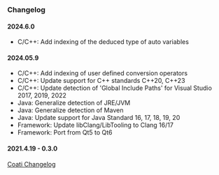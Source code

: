 ### Changelog

#### 2024.6.0

* C/C++: Add indexing of the deduced type of auto variables

#### 2024.05.9

* C/C++: Add indexing of user defined conversion operators
* C/C++: Update support for C++ standards C++20, C++23
* C/C++: Update detection of 'Global Include Paths' for Visual Studio 2017, 2019, 2022
* Java: Generalize detection of JRE/JVM
* Java: Generalize detection of Maven
* Java: Update support for Java Standard 16, 17, 18, 19, 20 
* Framework: Update libClang/LibTooling to Clang 16/17
* Framework: Port from Qt5 to Qt6

#### 2021.4.19 - 0.3.0
[Coati Changelog](unused_coati_software_files/CHANGELOG.md)